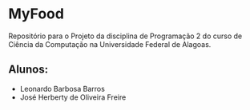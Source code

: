 # MyFood

Repositório para o Projeto da disciplina de Programação 2 do curso de Ciência da Computação na Universidade Federal de Alagoas.

## Alunos:
- Leonardo Barbosa Barros
- José Herberty de Oliveira Freire
